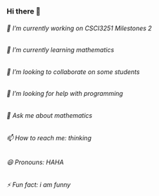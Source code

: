 ### Hi there 👋


###### 🔭 I’m currently working on CSCI3251 Milestones 2
###### 🌱 I’m currently learning mathematics
######  👯 I’m looking to collaborate on some students
###### 🤔 I’m looking for help with programming
###### 💬 Ask me about mathematics
###### 📫 How to reach me: thinking
###### 😄 Pronouns: HAHA
###### ⚡ Fun fact: i am funny

